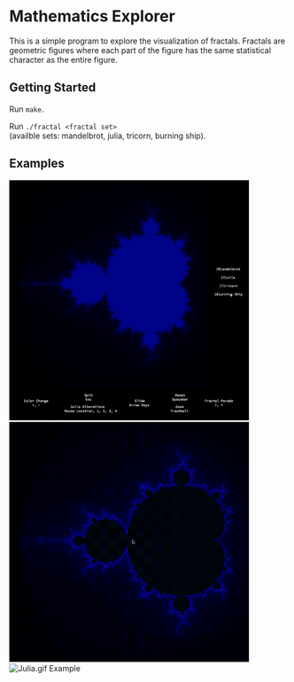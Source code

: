 # Mathematics Explorer

This is a simple program to explore the visualization of fractals. Fractals are geometric figures where each part of the figure has the same statistical character as the entire figure.

## Getting Started

Run `make`.

Run `./fractal <fractal set>`\
(availble sets: mandelbrot, julia, tricorn, burning ship).

## Examples
<img src="https://github.com/mecarney/mathematics_explorer/blob/master/mandelbrot.png" width="433" height="433" title="Mandelbrot Example"> <img src="https://github.com/mecarney/mathematics_explorer/blob/master/mandelbrot.gif" width="433" height="433" title="Mandelbrot.gif Example">
![Julia.gif Example](https://github.com/mecarney/mathematics_explorer/blob/master/julia.gif)
